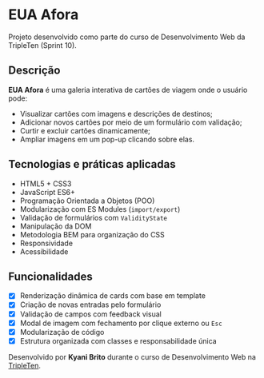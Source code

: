 # EUA Afora

Projeto desenvolvido como parte do curso de Desenvolvimento Web da TripleTen (Sprint 10).

## Descrição

**EUA Afora** é uma galeria interativa de cartões de viagem onde o usuário pode:

- Visualizar cartões com imagens e descrições de destinos;
- Adicionar novos cartões por meio de um formulário com validação;
- Curtir e excluir cartões dinamicamente;
- Ampliar imagens em um pop-up clicando sobre elas.

## Tecnologias e práticas aplicadas

- HTML5 + CSS3
- JavaScript ES6+
- Programação Orientada a Objetos (POO)
- Modularização com ES Modules (`import/export`)
- Validação de formulários com `ValidityState`
- Manipulação da DOM
- Metodologia BEM para organização do CSS
- Responsividade
- Acessibilidade

## Funcionalidades

- [x] Renderização dinâmica de cards com base em template
- [x] Criação de novas entradas pelo formulário
- [x] Validação de campos com feedback visual
- [x] Modal de imagem com fechamento por clique externo ou `Esc`
- [x] Modularização de código
- [x] Estrutura organizada com classes e responsabilidade única

Desenvolvido por **Kyani Brito** durante o curso de Desenvolvimento Web na [TripleTen](https://tripleten.com/).
